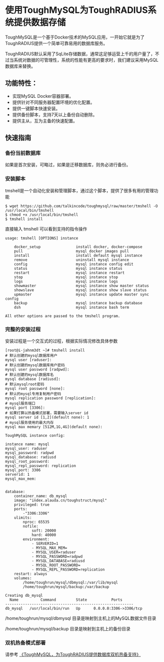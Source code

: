 # 使用ToughMySQL为ToughRADIUS系统提供数据存储

ToughMySQL是一个基于Docker技术的MySQL应用，一开始它就是为了ToughRADIUS提供一个简单可靠易用的数据库服务。

ToughRADIUS默认采用了SqLite存储数据，通常这足够运营上千的用户量了，不过当系统对数据的可管理性，系统的性能有更高的要求时，我们建议采用MySQL数据库来替换。

## 功能特性：

- 实现MySQL Docker容器部署。
- 提供针对不同服务器配置环境的优化配置。
- 提供一键脚本快速安装。
- 提供备份脚本，支持7天以上备份自动删除。
- 提供主从，互为主备的快速配置。

## 快速指南

### 备份当前数据库

如果是首次安装，可略过，如果是迁移数据库，则务必进行备份。

### 安装脚本

tmshell是一个自动化安装和管理脚本，通过这个脚本，提供了很多有用的管理功能

    $ wget https://github.com/talkincode/toughmysql/raw/master/tmshell -O /usr/local/bin/tmshell
    $ chmod +x /usr/local/bin/tmshell
    $ tmshell install

直接输入 tmshell 可以看到支持的指令操作

    usage: tmshell [OPTIONS] instance

        docker_setup                install docker, docker-compose
        pull                        mysql docker images pull
        install                     install default mysql instance
        remove                      uninstall mysql instance
        config                      mysql instance config edit
        status                      mysql instance status
        restart                     mysql instance restart
        stop                        mysql instance stop
        logs                        mysql instance logs
        showmaster                  mysql instance show master status
        showslave                   mysql instance show slave status
        upmaster                    mysql instance update master sync config
        backup                      mysql instance backup database
        dsh                         mysql instance bash term

    All other options are passed to the tmshell program.

### 完整的安装过程

安装过程是一个交互式的过程，根据实际情况修改具体参数

    [root@i-jahnm3dt ~]# tmshell install
    # 默认创建的mysql数据库用户
    mysql user [raduser]:
    # 默认创建的mysql数据库用户密码
    mysql user password [radpwd]:
    # 默认创建的mysql数据库名
    mysql database [radiusd]:
    # 默认mysqlroot密码
    mysql root password [none]:
    # 默认的mysql专用复制用户密码
    mysql replication password [replication]:
    # mysql服务端口
    mysql port [3306]:
    # 如果打算以热备模式部署，需要输入server id
    mysql server id [1,2](default none): 1
    # mysql服务使用的最大内存
    mysql max memary [512M,1G,4G](default none):

    ToughMySQL instance config:

    instance name: mysql
    mysql_user: raduser
    mysql_password: radpwd
    mysql_database: radiusd
    mysql_root_password:
    mysql_repl_password: replication
    mysql_port: 3306
    serverid: 1
    mysql_max_mem:


    database:
        container_name: db_mysql
        image: "index.alauda.cn/toughstruct/mysql"
        privileged: true
        ports:
            -"3306:3306"
        ulimits:
            nproc: 65535
            nofile:
                soft: 20000
                hard: 40000
            environment:
                - SERVERID=1
                - MYSQL_MAX_MEM=
                - MYSQL_USER=raduser
                - MYSQL_PASSWORD=radpwd
                - MYSQL_DATABASE=radiusd
                - MYSQL_ROOT_PASSWORD=
                - MYSQL_REPL_PASSWORD=replication
        restart: always
        volumes:
            /home/toughrun/mysql/dbmysql:/var/lib/mysql
            /home/toughrun/mysql/backup:/var/backup

    Creating db_mysql
      Name          Command         State           Ports
    ----------------------------------------------------------
    db_mysql   /usr/local/bin/run   Up      0.0.0.0:3306->3306/tcp

/home/toughrun/mysql/dbmysql 目录是映射到主机上的MySQL数据文件目录

/home/toughrun/mysql/backup 目录是映射到主机上的备份目录


### 双机热备模式部署

请参考 [《ToughMySQL，为ToughRADIUS提供数据库双机热备支持》](http://blog.toughradius.org/2016/02/04/toughmysql-v0-0-1/)

